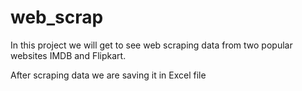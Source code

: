 # web_scrap
In this project we will get to see web scraping data from two popular websites IMDB and Flipkart.

After scraping data we are saving it in Excel file 
